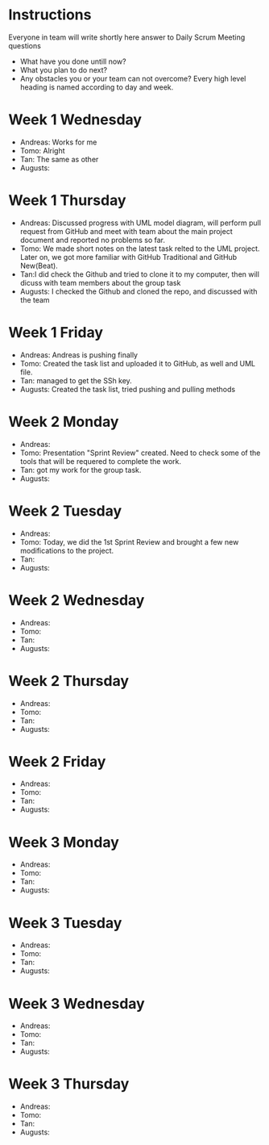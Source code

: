 # Instructions
Everyone in team will write shortly here answer to Daily Scrum Meeting questions
* What have you done untill now?
* What you plan to do next?
* Any obstacles you or your team can not overcome?
Every high level heading is named according to day and week. 

# Week 1 Wednesday
* Andreas: Works for me
* Tomo: Alright
* Tan: The same as other
* Augusts:

# Week 1 Thursday
* Andreas: Discussed progress with UML model diagram, will perform pull request from GitHub and meet with team about the main project document and reported no problems so far.
* Tomo: We made short notes on the latest task relted to the UML project. Later on, we got more familiar with GitHub Traditional and GitHub New(Beat).
* Tan:I did check the Github and tried to clone it to my computer, then will dicuss with team members about the group task
* Augusts: I checked the Github and cloned the repo, and discussed with the team

# Week 1 Friday
* Andreas: Andreas is pushing finally
* Tomo: Created the task list and uploaded it to GitHub, as well and UML file.
* Tan: managed to get the SSh key.
* Augusts: Created the task list, tried pushing and pulling methods

# Week 2 Monday
* Andreas:
* Tomo: Presentation "Sprint Review" created. Need to check some of the tools that will be requered to complete the work.
* Tan: got my work for the group task.
* Augusts:

# Week 2 Tuesday
* Andreas:
* Tomo: Today, we did the 1st Sprint Review and brought a few new modifications to the project.
* Tan:
* Augusts:

# Week 2 Wednesday
* Andreas:
* Tomo:
* Tan:
* Augusts:

# Week 2 Thursday
* Andreas:
* Tomo:
* Tan:
* Augusts:


# Week 2 Friday
* Andreas:
* Tomo:
* Tan:
* Augusts:

# Week 3 Monday
* Andreas:
* Tomo:
* Tan:
* Augusts:

# Week 3 Tuesday
* Andreas:
* Tomo:
* Tan:
* Augusts:

# Week 3 Wednesday
* Andreas:
* Tomo:
* Tan:
* Augusts:

# Week 3 Thursday
* Andreas:
* Tomo:
* Tan:
* Augusts:
